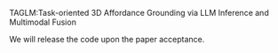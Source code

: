 TAGLM:Task-oriented 3D Affordance Grounding via LLM Inference and Multimodal Fusion


We will release the code upon the paper acceptance.
